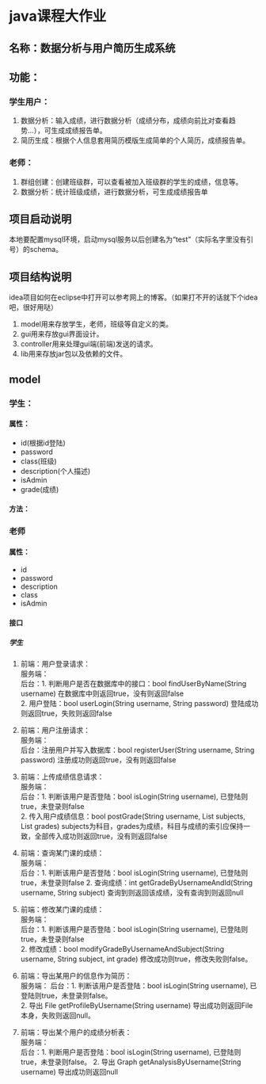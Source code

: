 
# java课程大作业
## 名称：数据分析与用户简历生成系统
## 功能：
### 学生用户：
1. 数据分析：输入成绩，进行数据分析（成绩分布，成绩向前比对查看趋势...），可生成成绩报告单。
2. 简历生成：根据个人信息套用简历模版生成简单的个人简历，成绩报告单。
### 老师：
1. 群组创建：创建班级群，可以查看被加入班级群的学生的成绩，信息等。
2. 数据分析：统计班级成绩，进行数据分析，可生成成绩报告单

## 项目启动说明
本地要配置mysql环境，启动mysql服务以后创建名为“test”（实际名字里没有引号）的schema。

## 项目结构说明
idea项目如何在eclipse中打开可以参考网上的博客。（如果打不开的话就下个idea吧，很好用哒）
1. model用来存放学生，老师，班级等自定义的类。
2. gui用来存放gui界面设计。
3. controller用来处理gui端(前端)发送的请求。
4. lib用来存放jar包以及依赖的文件。

## model 
### 学生：
#### 属性：
- id(根据id登陆)
- password
- class(班级)
- description(个人描述)
- isAdmin
- grade(成绩)    
#### 方法：

### 老师

#### 属性：
- id
- password
- description
- class
- isAdmin

#### 接口

##### 学生
1. 前端：用户登录请求：     
   服务端：     
   后台：1. 判断用户是否在数据库中的接口：bool findUserByName(String username) 在数据库中则返回true，没有则返回false     
        2. 用户登陆：bool userLogin(String username, String password) 登陆成功则返回true，失败则返回false

2. 前端：用户注册请求：     
   服务端：     
   后台：注册用户并写入数据库：bool registerUser(String username, String password) 注册成功则返回true，没有则返回false

3. 前端：上传成绩信息请求：     
   服务端：       
   后台：1. 判断该用户是否登陆：bool isLogin(String username), 已登陆则true，未登录则false       
        2. 传入用户成绩信息：bool postGrade(String username, List<String> subjects, List<int> grades) subjects为科目，grades为成绩，科目与成绩的索引应保持一致，全部传入成功则返回true，没有则返回false

4. 前端：查询某门课的成绩：       
   服务端：        
   后台：1. 判断该用户是否登陆：bool isLogin(String username), 已登陆则true，未登录则false
        2. 查询成绩：int getGradeByUsernameAndId(String username, String subject) 查询到则返回该成绩，没有查询到则返回null
        
5. 前端：修改某门课的成绩：     
   服务端：      
   后台：1. 判断该用户是否登陆：bool isLogin(String username), 已登陆则true，未登录则false       
        2. 修改成绩：bool modifyGradeByUsernameAndSubject(String username, String subject, int grade) 修改成功则true，修改失败则false。

6. 前端：导出某用户的信息作为简历：    
   服务端：
   后台：1. 判断该用户是否登陆：bool isLogin(String username), 已登陆则true，未登录则false。      
        2. 导出 File getProfileByUsername(String username) 导出成功则返回File本身，失败则返回null。
        
7. 前端：导出某个用户的成绩分析表：     
   服务端：     
   后台：1. 判断用户是否登陆：bool isLogin(String username), 已登陆则true，未登录则false。
        2. 导出 Graph getAnalysisByUsername(String username) 导出成功则返回null
        
   





